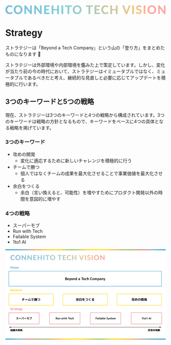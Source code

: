 ![Connehito Tech Vision](../image/txt_tech.png)

# Strategy

ストラテジーは「Beyond a Tech Company」という山の「登り方」をまとめたものになります :mount_fuji:

ストラテジーは外部環境や内部環境を鑑みた上で策定しています。しかし、変化が当たり前の今の時代において、ストラテジーはイミュータブルではなく、ミュータブルであるべきだと考え、継続的な見直しと必要に応じてアップデートを積極的に行います。

## 3つのキーワードと5つの戦略

現在、ストラテジーは3つのキーワードと4つの戦略から構成されています。3つのキーワードは戦略の方針となるもので、キーワードをベースに4つの具体となる戦略を掲げています。

### 3つのキーワード

* 攻めの開発
  * 変化に適応するために新しいチャレンジを積極的に行う
* チームで勝つ
  * 個人ではなくチームの成果を最大化させることで事業価値を最大化させる
* 余白をつくる
  * 余白（言い換えると、可能性）を増やすためにプロダクト開発以外の時間を意図的に増やす

### 4つの戦略

* スーパーモブ
* Run with Tech
* Failable System
* 1to1 AI

![Strategy](../image/strategy_phase2.png)
